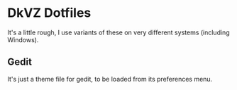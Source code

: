 # DkVZ Dotfiles
It's a little rough, I use variants of these on very different systems (including Windows).

## Gedit
It's just a theme file for gedit, to be loaded from its preferences menu.
